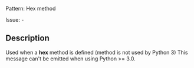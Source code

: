 Pattern: Hex method

Issue: -

## Description

Used when a __hex__ method is defined (method is not used by Python 3) This message can't be emitted when using Python >= 3.0.